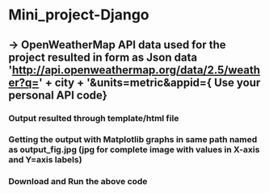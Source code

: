 # Mini_project-Django

## -> OpenWeatherMap API data used for the project resulted in form as Json data 'http://api.openweathermap.org/data/2.5/weather?q=' + city + '&units=metric&appid={         Use your personal API code}
### Output resulted through template/html file 
### Getting the output with Matplotlib graphs in same path named as output_fig.jpg (jpg for complete image with values in X-axis and Y=axis labels)
### Download and Run the above code 
